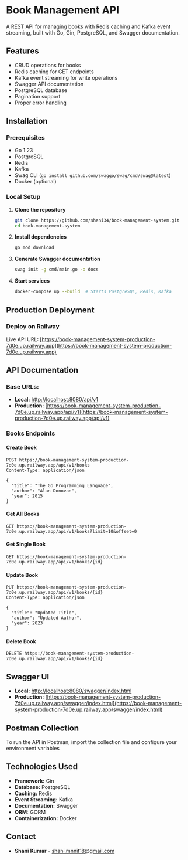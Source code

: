 # Book Management API

A REST API for managing books with Redis caching and Kafka event streaming, built with Go, Gin, PostgreSQL, and Swagger documentation.

## Features

- CRUD operations for books
- Redis caching for GET endpoints
- Kafka event streaming for write operations
- Swagger API documentation
- PostgreSQL database
- Pagination support
- Proper error handling

## Installation

### Prerequisites
- Go 1.23
- PostgreSQL
- Redis
- Kafka
- Swag CLI (`go install github.com/swaggo/swag/cmd/swag@latest`)
- Docker (optional)

### Local Setup

1. **Clone the repository**
   ```bash
   git clone https://github.com/shani34/book-management-system.git
   cd book-management-system
   ```

2. **Install dependencies**
   ```bash
   go mod download
   ```

3. **Generate Swagger documentation**
   ```bash
   swag init -g cmd/main.go -o docs
   ```

4. **Start services**
   ```bash
   docker-compose up --build  # Starts PostgreSQL, Redis, Kafka
   ```

## Production Deployment

### Deploy on Railway

Live API URL:
[https://book-management-system-production-7d0e.up.railway.app](https://book-management-system-production-7d0e.up.railway.app)


## API Documentation

### Base URLs:
- **Local:** [http://localhost:8080/api/v1](http://localhost:8080/api/v1)
- **Production:** [https://book-management-system-production-7d0e.up.railway.app/api/v1](https://book-management-system-production-7d0e.up.railway.app/api/v1)

### Books Endpoints

#### Create Book
```http
POST https://book-management-system-production-7d0e.up.railway.app/api/v1/books
Content-Type: application/json

{
  "title": "The Go Programming Language",
  "author": "Alan Donovan",
  "year": 2015
}
```

#### Get All Books
```http
GET https://book-management-system-production-7d0e.up.railway.app/api/v1/books?limit=10&offset=0
```

#### Get Single Book
```http
GET https://book-management-system-production-7d0e.up.railway.app/api/v1/books/{id}
```

#### Update Book
```http
PUT https://book-management-system-production-7d0e.up.railway.app/api/v1/books/{id}
Content-Type: application/json

{
  "title": "Updated Title",
  "author": "Updated Author",
  "year": 2023
}
```

#### Delete Book
```http
DELETE https://book-management-system-production-7d0e.up.railway.app/api/v1/books/{id}
```

## Swagger UI
- **Local:** [http://localhost:8080/swagger/index.html](http://localhost:8080/swagger/index.html)
- **Production:** [https://book-management-system-production-7d0e.up.railway.app/swagger/index.html](https://book-management-system-production-7d0e.up.railway.app/swagger/index.html)

## Postman Collection
To run the API in Postman, import the collection file and configure your environment variables 

## Technologies Used
- **Framework:** Gin
- **Database:** PostgreSQL
- **Caching:** Redis
- **Event Streaming:** Kafka
- **Documentation:** Swagger
- **ORM:** GORM
- **Containerization:** Docker


## Contact
- **Shani Kumar** - [shani.mnnit18@gmail.com](mailto:shani.mnnit18@gmail.com)



